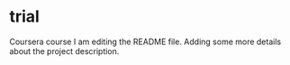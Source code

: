 # trial
Coursera course
I am editing the README file. Adding some more details about the project description.
